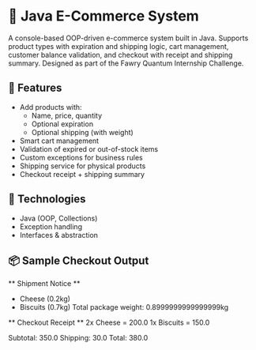 # 🛒 Java E-Commerce System
A console-based OOP-driven e-commerce system built in Java. Supports product types with expiration and shipping logic, cart management, customer balance validation, and checkout with receipt and shipping summary. Designed as part of the Fawry Quantum Internship Challenge.

## 🌟 Features

- Add products with:
  - Name, price, quantity
  - Optional expiration
  - Optional shipping (with weight)
- Smart cart management
- Validation of expired or out-of-stock items
- Custom exceptions for business rules
- Shipping service for physical products
- Checkout receipt + shipping summary

## 🚀 Technologies

- Java (OOP, Collections)
- Exception handling
- Interfaces & abstraction

## 📦 Sample Checkout Output

** Shipment Notice **
- Cheese (0.2kg)
- Biscuits (0.7kg)
Total package weight: 0.8999999999999999kg

** Checkout Receipt **
2x Cheese = 200.0
1x Biscuits = 150.0

Subtotal: 350.0
Shipping: 30.0
Total: 380.0

